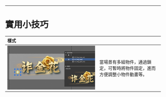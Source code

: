  

---

# 實用小技巧

| 樣式 |  |
| :--- | :--- |
| ![](/assets/lock.png) | 當場景有多組物件，通過鎖定，可暫時將物件固定，進而方便調整小物件動畫等。 |



